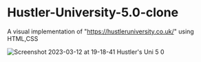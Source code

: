 # Hustler-University-5.0-clone
A visual implementation of "https://hustleruniversity.co.uk/" using HTML,CSS 


![Screenshot 2023-03-12 at 19-18-41 Hustler's Uni 5 0](https://user-images.githubusercontent.com/58290134/224549014-ea46c786-8aaf-4e49-8353-bdd4c173cf26.png)
